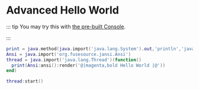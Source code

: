 # Advanced Hello World

::: tip
You may try this with [the pre-built Console](../console.md).

<ClientOnly><Asciinema :file="$withBase('/hello.cast')" /></ClientOnly>

:::

```lua
print = java.method(java.import('java.lang.System').out,'println','java.lang.Object')
Ansi = java.import('org.fusesource.jansi.Ansi')
thread = java.import('java.lang.Thread')(function()
  print(Ansi:ansi():render('@|magenta,bold Hello World |@'))
end)

thread:start()
```
